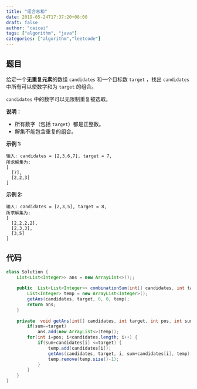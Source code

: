 ```yaml
---
title: "组合总和"
date: 2019-05-24T17:37:20+08:00
draft: false
author: "caicai"
tags: ["algorithm", "java"]
categories: ["algorithm","leetcode"]
---
```


## 题目

给定一个**无重复元素**的数组 `candidates` 和一个目标数 `target` ，找出 `candidates` 中所有可以使数字和为 `target` 的组合。

`candidates` 中的数字可以无限制重复被选取。

**说明：**

- 所有数字（包括 `target`）都是正整数。
- 解集不能包含重复的组合。 

**示例 1:**

```
输入: candidates = [2,3,6,7], target = 7,
所求解集为:
[
  [7],
  [2,2,3]
]
```

**示例 2:**

```
输入: candidates = [2,3,5], target = 8,
所求解集为:
[
  [2,2,2,2],
  [2,3,3],
  [3,5]
]
```

## 代码

```java
class Solution {
    List<List<Integer>> ans = new ArrayList<>();;
	
    public  List<List<Integer>> combinationSum(int[] candidates, int target) {
    	List<Integer> temp = new ArrayList<Integer>();
    	getAns(candidates, target, 0, 0, temp);
        return ans;
    }
	
	private  void getAns(int[] candidates, int target, int pos, int sum, List<Integer> temp) {
		if(sum==target)
			ans.add(new ArrayList<>(temp));
		for(int i=pos; i<candidates.length; i++) {
			if(sum+candidates[i] <=target) {
				temp.add(candidates[i]);
				getAns(candidates, target, i, sum+candidates[i], temp);
				temp.remove(temp.size()-1);
			}
		}
	}
}
```

